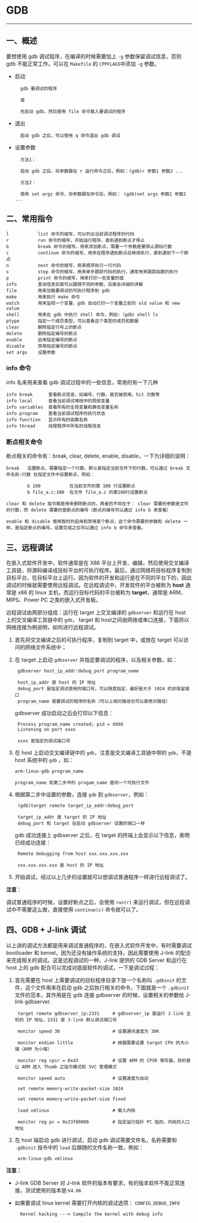 # GDB
---

## 一、概述

要想使用 gdb 调试程序，在编译的时候需要加上 `-g` 参数保留调试信息，否则 gdb 不能正常工作。可以在 `Makefile` 的 `CPPFLAGS`中添加 `-g` 参数。

- 启动

		gdb 要调试的程序

		或 

		先启动 gdb，然后使用 file 命令载入要调试的程序

- 退出

		启动 gdb 之后，可以使用 q 命令退出 gdb 调试

- 设置参数 

		方法1：

		启动 gdb 之后，将参数跟在 r 运行命令之后，例如：(gdb)r 参数1 参数2 ...
		
		方法2：

		使用 set args 命令，将参数跟在命令后，例如： (gdb)set args 参数1 参数2 ...

## 二、常用指令

	l			list 命令的缩写，可以列出当前调试程序的代码
	r			run 命令的缩写，开始运行程序，直到遇到断点才停止
	b			break 命令的缩写，用来添加断点，需要一个参数是要停止源码行数
	c			continue 命令的缩写，用来在程序遇到断点后继续执行，直到遇到下一个断点
	n			next 命令的缩写，用来顺序执行一行代码
	s			step 命令的缩写，用来单步跟踪代码的执行，通常用来跟踪函数的执行
	p			print 命令的缩写，用来打印一些变量的值
	info		查询信息后面可以跟随不同的参数，后面会详细的讲解
	file		用来加载要调试的可执行程序到 gdb
	make		用来执行 make 命令
	watch		用来监视一个变量，gdb 自动打印一个变量之前的 old value 和 new value
	shell		用来在 gdb 中执行 shell 命令，例如:（gdb）shell ls 
	ptype		指定一个成员类型，可以查看这个类型的成员和数据
	clear		删除指定行号上的断点
	delete		删除指定编号的断点
	enable		启用指定编号的断点
	disable		禁用指定编号的断点
	set args 	设置参数

### info 命令

info 名来用来查看 gdb 调试过程中的一些信息，常用的有一下几种

	info break		查看断点信息，如编号，行数，是否被禁用，hit 次数等
	info local		查看当前调试堆栈中的局部变量
	info variables	查看所有的全局变量和静态变量名称
	info program	查看当前调试程序的执行状态
	info function	显示所有的函数名称
	info thread		线程程序中所有的线程信息

### 断点相关命令

断点相关的命令有：break, clear, delete, enable, disable，一下为详细的说明：

	break	设置断点，需要指定一个行数，默认是指定当前文件下的行数。可以通过 break 文件名称:行数 在指定文件中设置断点，例如：

			b 100			在当前文件的第 100 行设置断点
			b file_a.c:100	在文件 file_a.c 的第100行设置断点

	clear 和 delete 指令都是用来删除断点的，两者的不同在于： clear 需要的参数是文件的行数，而 delete 需要的是断点的编号（断点的编号可以通过 info b 来查看）

	enable 和 disable 使用暂时的启用和禁用某个断点，这个命令需要的参数和 delete 一样，是指定断点的编号。设置完成之后可以通过 info b 命令来查看。


## 三、远程调试

在嵌入式软件开发中，软件通常是在 X86 平台上开发、编辑，然后使用交叉编译工具链，将源码编译成目标平台的可执行程序。最后，通过网络将目标程序复制到目标平台，在目标平台上运行。因为软件的开发和运行是在不同的平台下的，因此调试的时候就需要使用远程调试。在远程调试中，开发软件的平台被称为 **host** 通常是 x86 的 linux 主机，而运行目标代码的平台被称为 **target**，通常是 ARM、MIPS、Power PC 之类的嵌入式开发板。

远程调试由两部分组成：运行在 target 上交叉编译的 `gdbserver` 和运行在 host 上的交叉编译工具链中的 `gdb`， target 和 host之间由网络或串口连接，下面将以网络连接为例说明，如何进行远程调试。

1. 首先将交叉编译之后的可执行程序，复制到 target 中，或放在 target 可以访问的网络文件系统中；
2. 在 target 上启动 `gdbserver` 并指定要调试的程序，以及相关参数，如：
	
		gdbserver host_ip_addr:debug_port program_name

		host_ip_addr 是 host 的 IP 地址
		debug_port 是指定调试使用的端口号，可以随意指定，最好是大于 1024 的非保留端口
		program_name 是要调试的程序的名称（可以上相对路径也可以是绝对路径）

	gdbserver 成功启动之后会打印以下信息：

		Process program_name created; pid = dddd
		Listening on port xxxx

		xxxx 是指定的调试端口号

	
3.	在 host 上启动交叉编译链中的 `gdb`，注意是交叉编译工具链中带的 `gdb`，不是 host 系统中的 `gdb` ，如：

		arm-linux-gdb program_name

		program_name 和第二步中的 progam_name 是同一个可执行文件

4. 根据第二步中设置的参数，连接 `gdb` 到 `gdbserver`，例如：

		(gdb)target remote target_ip_addr:debug_port 

		target_ip_addr 是 target 的 IP 地址
		debug_port 和 target 在启动 gdbserver 设置的端口一样

	gdb 成功连接上 gdbserver 之后，在 target 的终端上会显示以下信息，表明已经成功连接：

		Remote debugging from host xxx.xxx.xxx.xxx 

		xxx.xxx.xxx.xxx 是 host 的 IP 地址


5. 开始调试，经过以上几步的设置就可以想调试普通程序一样进行远程调试了。

**注意**：

调试普通程序的时候，设置好断点之后，会使用 `run(r)` 来运行调试，但在远程调试中不需要这么做，直接使用 `continue(c)` 命令就可以了。

## 四、GDB + J-link 调试

以上讲的调试方法都是用来调试普通程序的，在嵌入式软件开发中，有时需要调试 bootloader 和 kernel，因为还没有操作系统的支持，因此需要使用 J-link 的配合来完成相关的调试。这是远程调试的一种，J-link 提供的 GDB Server 和运行在 host 上的 gdb 配合可以完成对底层软件的调试，一下是调试过程：

1. 首先需要在 host 上需要调试的目标程序目录下放一个名称叫 `.gdbinit` 的文件，这个文件用来在启动 gdb 之后执行相关的命令，下面就是一个 `.gdbinit` 文件的范本，其作用是在 gdb 连接 gdbserver 的时候，设置相关的参数给 J-link gdbserver.

		target remote gdbserver_ip:2331		# gdbserver_ip 是运行 J-link 主机的 IP 地址，2331 是 J-link 默认调试端口号
		
		monitor speed 30					# 设置通讯速度为 30K

		monitor endian little				# 根据需要设置 target CPU 的大小端（ARM 为小端）

		monitor	reg cpsr = 0xd3				# 设置 ARM 的 CPSR 寄存器，目的是让 ARM 进入 Thumb 之指令模式和 SVC 管理模式

		monitor speed auto					# 设置速度为自动 

		set remote memory-write-packet-size 1024 
		
		set remote memory-write-packet-size fixed

		load vmlinux						# 载入内核

		monitor reg pc = 0x23f00000			# 指定运行指针 PC 指向，内核的入口地址

2. 在 host 端启动 gdb 进行调试，启动 gdb 调试需要文件名，名称需要和  `.gdbinit` 指令中的 `load` 后跟随的文件名称一致，例如：

		arm-linux-gdb vmlinux

**注意：**

- J-link GDB Server 对 J-link 软件的版本有要求，有的版本软件不能正常连接，测试使用的版本是:`V4.06`

- 如果要调试 linux kernel 需要打开内核的调试选项： `CONFIG_DEBUG_INFO`
	
		Kernel hacking ---> Compile the kernel with debug info 